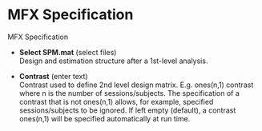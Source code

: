 # MFX Specification  
MFX Specification

* **Select SPM.mat** (select files)  
Design and estimation structure after a 1st-level analysis.

* **Contrast** (enter text)  
Contrast used to define 2nd level design matrix.
E.g. ones(n,1) contrast where n is the number of sessions/subjects.
The specification of a contrast that is not ones(n,1) allows, for example, specified sessions/subjects to be ignored.
If left empty (default), a contrast ones(n,1) will be specified automatically at run time.
